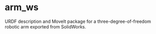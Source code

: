# arm_ws
URDF description and MoveIt package for a three-degree-of-freedom robotic arm exported from SolidWorks.
